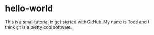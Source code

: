 # hello-world
This is a small tutorial to get started with GitHub.
My name is Todd and I think git is a pretty cool software.
